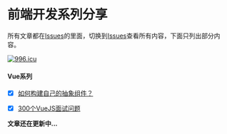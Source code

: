 # 前端开发系列分享
所有文章都在[Issues](https://github.com/wuxianqiang/blog/issues)的里面，切换到[Issues](https://github.com/wuxianqiang/blog/issues)查看所有内容，下面只列出部分内容。

[![996.icu](https://img.shields.io/badge/link-996.icu-red.svg)](https://996.icu)

#### Vue系列

* [x] [如何构建自己的抽象组件？](https://github.com/wuxianqiang/blog/issues/119)
* [x] [300个VueJS面试问题](https://github.com/sudheerj/vuejs-interview-questions)


**文章还在更新中...**

